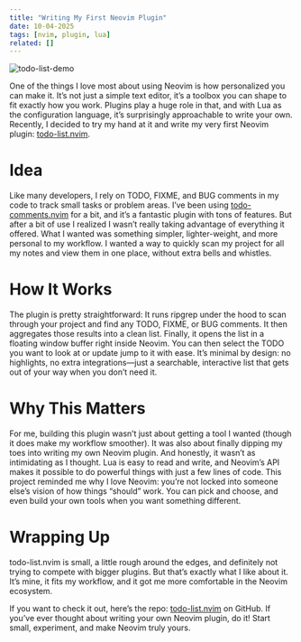 ```yaml
---
title: "Writing My First Neovim Plugin"
date: 10-04-2025
tags: [nvim, plugin, lua]
related: []
---
```


![todo-list-demo](/images/posts/todo-list-demo.gif)

One of the things I love most about using Neovim is how personalized you can make it. It’s not just a simple text editor, it’s a toolbox you can shape to fit exactly how you work. Plugins play a huge role in that, and with Lua as the configuration language, it’s surprisingly approachable to write your own.
Recently, I decided to try my hand at it and write my very first Neovim plugin: [todo-list.nvim](https://github.com/ZachYarbrough/todo-list.nvim).
# Idea
Like many developers, I rely on TODO, FIXME, and BUG comments in my code to track small tasks or problem areas. I’ve been using [todo-comments.nvim](https://github.com/folke/todo-comments.nvim/tree/main) for a bit, and it’s a fantastic plugin with tons of features.
But after a bit of use I realized I wasn’t really taking advantage of everything it offered. What I wanted was something simpler, lighter-weight, and more personal to my workflow. I wanted a way to quickly scan my project for all my notes and view them in one place, without extra bells and whistles.
# How It Works
The plugin is pretty straightforward:
It runs ripgrep under the hood to scan through your project and find any TODO, FIXME, or BUG comments.
It then aggregates those results into a clean list.
Finally, it opens the list in a floating window buffer right inside Neovim. You can then select the TODO you want to look at or update jump to it with ease.
It’s minimal by design: no highlights, no extra integrations—just a searchable, interactive list that gets out of your way when you don’t need it.
# Why This Matters
For me, building this plugin wasn’t just about getting a tool I wanted (though it does make my workflow smoother). It was also about finally dipping my toes into writing my own Neovim plugin.
And honestly, it wasn’t as intimidating as I thought. Lua is easy to read and write, and Neovim’s API makes it possible to do powerful things with just a few lines of code.
This project reminded me why I love Neovim: you’re not locked into someone else’s vision of how things “should” work. You can pick and choose, and even build your own tools when you want something different.
# Wrapping Up
todo-list.nvim is small, a little rough around the edges, and definitely not trying to compete with bigger plugins. But that’s exactly what I like about it. It’s mine, it fits my workflow, and it got me more comfortable in the Neovim ecosystem.

If you want to check it out, here’s the repo:
[todo-list.nvim](https://github.com/ZachYarbrough/todo-list.nvim) on GitHub. If you’ve ever thought about writing your own Neovim plugin, do it! Start small, experiment, and make Neovim truly yours.

